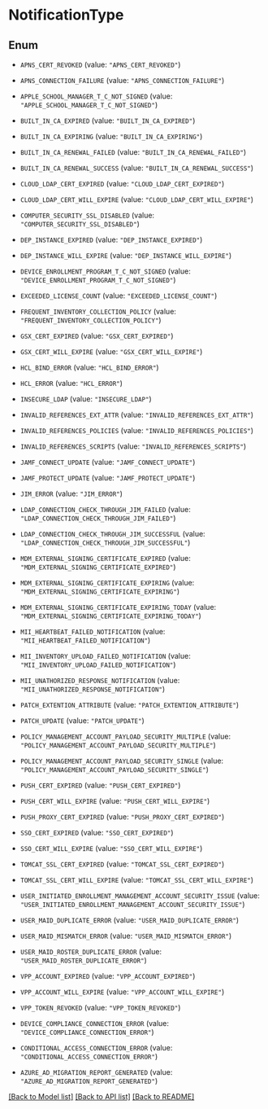 # NotificationType

## Enum


* `APNS_CERT_REVOKED` (value: `"APNS_CERT_REVOKED"`)

* `APNS_CONNECTION_FAILURE` (value: `"APNS_CONNECTION_FAILURE"`)

* `APPLE_SCHOOL_MANAGER_T_C_NOT_SIGNED` (value: `"APPLE_SCHOOL_MANAGER_T_C_NOT_SIGNED"`)

* `BUILT_IN_CA_EXPIRED` (value: `"BUILT_IN_CA_EXPIRED"`)

* `BUILT_IN_CA_EXPIRING` (value: `"BUILT_IN_CA_EXPIRING"`)

* `BUILT_IN_CA_RENEWAL_FAILED` (value: `"BUILT_IN_CA_RENEWAL_FAILED"`)

* `BUILT_IN_CA_RENEWAL_SUCCESS` (value: `"BUILT_IN_CA_RENEWAL_SUCCESS"`)

* `CLOUD_LDAP_CERT_EXPIRED` (value: `"CLOUD_LDAP_CERT_EXPIRED"`)

* `CLOUD_LDAP_CERT_WILL_EXPIRE` (value: `"CLOUD_LDAP_CERT_WILL_EXPIRE"`)

* `COMPUTER_SECURITY_SSL_DISABLED` (value: `"COMPUTER_SECURITY_SSL_DISABLED"`)

* `DEP_INSTANCE_EXPIRED` (value: `"DEP_INSTANCE_EXPIRED"`)

* `DEP_INSTANCE_WILL_EXPIRE` (value: `"DEP_INSTANCE_WILL_EXPIRE"`)

* `DEVICE_ENROLLMENT_PROGRAM_T_C_NOT_SIGNED` (value: `"DEVICE_ENROLLMENT_PROGRAM_T_C_NOT_SIGNED"`)

* `EXCEEDED_LICENSE_COUNT` (value: `"EXCEEDED_LICENSE_COUNT"`)

* `FREQUENT_INVENTORY_COLLECTION_POLICY` (value: `"FREQUENT_INVENTORY_COLLECTION_POLICY"`)

* `GSX_CERT_EXPIRED` (value: `"GSX_CERT_EXPIRED"`)

* `GSX_CERT_WILL_EXPIRE` (value: `"GSX_CERT_WILL_EXPIRE"`)

* `HCL_BIND_ERROR` (value: `"HCL_BIND_ERROR"`)

* `HCL_ERROR` (value: `"HCL_ERROR"`)

* `INSECURE_LDAP` (value: `"INSECURE_LDAP"`)

* `INVALID_REFERENCES_EXT_ATTR` (value: `"INVALID_REFERENCES_EXT_ATTR"`)

* `INVALID_REFERENCES_POLICIES` (value: `"INVALID_REFERENCES_POLICIES"`)

* `INVALID_REFERENCES_SCRIPTS` (value: `"INVALID_REFERENCES_SCRIPTS"`)

* `JAMF_CONNECT_UPDATE` (value: `"JAMF_CONNECT_UPDATE"`)

* `JAMF_PROTECT_UPDATE` (value: `"JAMF_PROTECT_UPDATE"`)

* `JIM_ERROR` (value: `"JIM_ERROR"`)

* `LDAP_CONNECTION_CHECK_THROUGH_JIM_FAILED` (value: `"LDAP_CONNECTION_CHECK_THROUGH_JIM_FAILED"`)

* `LDAP_CONNECTION_CHECK_THROUGH_JIM_SUCCESSFUL` (value: `"LDAP_CONNECTION_CHECK_THROUGH_JIM_SUCCESSFUL"`)

* `MDM_EXTERNAL_SIGNING_CERTIFICATE_EXPIRED` (value: `"MDM_EXTERNAL_SIGNING_CERTIFICATE_EXPIRED"`)

* `MDM_EXTERNAL_SIGNING_CERTIFICATE_EXPIRING` (value: `"MDM_EXTERNAL_SIGNING_CERTIFICATE_EXPIRING"`)

* `MDM_EXTERNAL_SIGNING_CERTIFICATE_EXPIRING_TODAY` (value: `"MDM_EXTERNAL_SIGNING_CERTIFICATE_EXPIRING_TODAY"`)

* `MII_HEARTBEAT_FAILED_NOTIFICATION` (value: `"MII_HEARTBEAT_FAILED_NOTIFICATION"`)

* `MII_INVENTORY_UPLOAD_FAILED_NOTIFICATION` (value: `"MII_INVENTORY_UPLOAD_FAILED_NOTIFICATION"`)

* `MII_UNATHORIZED_RESPONSE_NOTIFICATION` (value: `"MII_UNATHORIZED_RESPONSE_NOTIFICATION"`)

* `PATCH_EXTENTION_ATTRIBUTE` (value: `"PATCH_EXTENTION_ATTRIBUTE"`)

* `PATCH_UPDATE` (value: `"PATCH_UPDATE"`)

* `POLICY_MANAGEMENT_ACCOUNT_PAYLOAD_SECURITY_MULTIPLE` (value: `"POLICY_MANAGEMENT_ACCOUNT_PAYLOAD_SECURITY_MULTIPLE"`)

* `POLICY_MANAGEMENT_ACCOUNT_PAYLOAD_SECURITY_SINGLE` (value: `"POLICY_MANAGEMENT_ACCOUNT_PAYLOAD_SECURITY_SINGLE"`)

* `PUSH_CERT_EXPIRED` (value: `"PUSH_CERT_EXPIRED"`)

* `PUSH_CERT_WILL_EXPIRE` (value: `"PUSH_CERT_WILL_EXPIRE"`)

* `PUSH_PROXY_CERT_EXPIRED` (value: `"PUSH_PROXY_CERT_EXPIRED"`)

* `SSO_CERT_EXPIRED` (value: `"SSO_CERT_EXPIRED"`)

* `SSO_CERT_WILL_EXPIRE` (value: `"SSO_CERT_WILL_EXPIRE"`)

* `TOMCAT_SSL_CERT_EXPIRED` (value: `"TOMCAT_SSL_CERT_EXPIRED"`)

* `TOMCAT_SSL_CERT_WILL_EXPIRE` (value: `"TOMCAT_SSL_CERT_WILL_EXPIRE"`)

* `USER_INITIATED_ENROLLMENT_MANAGEMENT_ACCOUNT_SECURITY_ISSUE` (value: `"USER_INITIATED_ENROLLMENT_MANAGEMENT_ACCOUNT_SECURITY_ISSUE"`)

* `USER_MAID_DUPLICATE_ERROR` (value: `"USER_MAID_DUPLICATE_ERROR"`)

* `USER_MAID_MISMATCH_ERROR` (value: `"USER_MAID_MISMATCH_ERROR"`)

* `USER_MAID_ROSTER_DUPLICATE_ERROR` (value: `"USER_MAID_ROSTER_DUPLICATE_ERROR"`)

* `VPP_ACCOUNT_EXPIRED` (value: `"VPP_ACCOUNT_EXPIRED"`)

* `VPP_ACCOUNT_WILL_EXPIRE` (value: `"VPP_ACCOUNT_WILL_EXPIRE"`)

* `VPP_TOKEN_REVOKED` (value: `"VPP_TOKEN_REVOKED"`)

* `DEVICE_COMPLIANCE_CONNECTION_ERROR` (value: `"DEVICE_COMPLIANCE_CONNECTION_ERROR"`)

* `CONDITIONAL_ACCESS_CONNECTION_ERROR` (value: `"CONDITIONAL_ACCESS_CONNECTION_ERROR"`)

* `AZURE_AD_MIGRATION_REPORT_GENERATED` (value: `"AZURE_AD_MIGRATION_REPORT_GENERATED"`)


[[Back to Model list]](../README.md#documentation-for-models) [[Back to API list]](../README.md#documentation-for-api-endpoints) [[Back to README]](../README.md)


